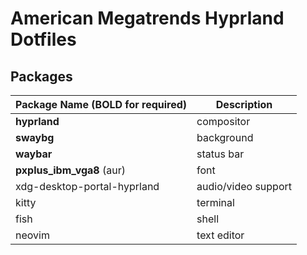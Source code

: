 # American Megatrends Hyprland Dotfiles
## Packages

| Package Name (**BOLD for required**) | Description         |
|--------------------------------------|---------------------|
| **hyprland**                         | compositor          |
| **swaybg**                           | background          |
| **waybar**                           | status bar          |
| **pxplus_ibm_vga8** (aur)            | font                |
| xdg-desktop-portal-hyprland          | audio/video support |
| kitty                                | terminal            |
| fish                                 | shell               |
| neovim                               | text editor         |
